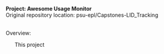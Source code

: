<b>Project: Awesome Usage Monitor</b><br>
Original repository location: psu-epl/Capstones-LID_Tracking<br><br>

Overview:<br>
<ul>
This project  
